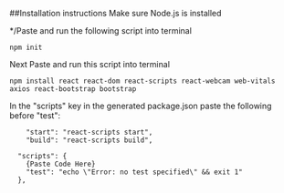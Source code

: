 ##Installation instructions
Make sure Node.js is installed

*/Paste and run the following script into terminal
```
npm init
```
Next Paste and run this script into terminal

```
npm install react react-dom react-scripts react-webcam web-vitals axios react-bootstrap bootstrap
```

In the "scripts" key in the generated package.json paste the following before "test":

```
    "start": "react-scripts start",
    "build": "react-scripts build",
```
```
  "scripts": {
    {Paste Code Here}
    "test": "echo \"Error: no test specified\" && exit 1"
  },

```